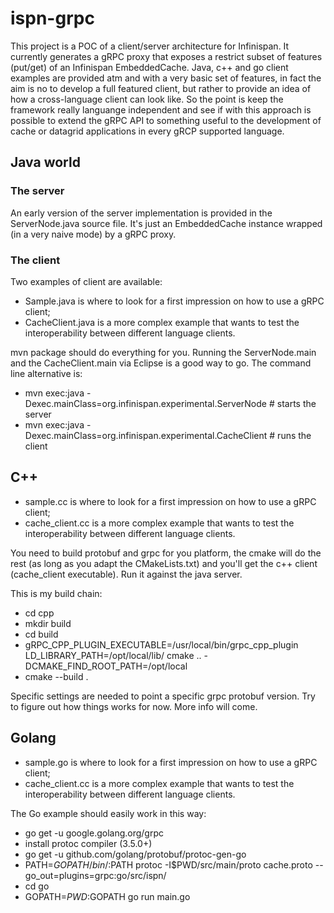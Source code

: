 # ispn-grpc
This project is a POC of a client/server architecture for Infinispan. It currently generates a gRPC proxy that exposes a restrict subset of features (put/get) of an Infinispan EmbeddedCache.
Java, c++ and go client examples are provided atm and with a very basic set of features, in fact the aim is no to develop a full featured client, but rather to provide an idea of how a cross-language client can look like. So the point is keep the framework really languange independent and see if with this approach is possible to extend the gRPC API to something useful to the development of cache or datagrid applications in every gRCP supported language.

## Java world

### The server
An early version of the server implementation is provided in the ServerNode.java source file. It's just an EmbeddedCache instance wrapped (in a very naive mode) by a gRPC proxy.

### The client
Two examples of client are available:

- Sample.java is where to look for a first impression on how to use a gRPC client;
- CacheClient.java is a more complex example that wants to test the interoperability between different language clients.


mvn package should do everything for you. Running the ServerNode.main and the CacheClient.main via Eclipse is a good way to go. The command line alternative is:

- mvn exec:java -Dexec.mainClass=org.infinispan.experimental.ServerNode  # starts the server
- mvn exec:java -Dexec.mainClass=org.infinispan.experimental.CacheClient  # runs the client


## C++

- sample.cc is where to look for a first impression on how to use a gRPC client;
- cache_client.cc is a more complex example that wants to test the interoperability between different language clients.


You need to build protobuf and grpc for you platform, the cmake will do the rest (as long as you adapt the CMakeLists.txt) and you'll get the c++ client (cache_client executable). Run it against the java server.

This is my build chain:

- cd cpp
- mkdir build
- cd build
- gRPC_CPP_PLUGIN_EXECUTABLE=/usr/local/bin/grpc_cpp_plugin LD_LIBRARY_PATH=/opt/local/lib/ cmake .. -DCMAKE_FIND_ROOT_PATH=/opt/local
- cmake --build .

Specific settings are needed to point a specific grpc protobuf version. Try to figure out how things works for now. More info will come.


## Golang

- sample.go is where to look for a first impression on how to use a gRPC client;
- cache_client.cc is a more complex example that wants to test the interoperability between different language clients.


The Go example should easily work in this way:

- go get -u google.golang.org/grpc
- install protoc compiler (3.5.0+)
- go get -u github.com/golang/protobuf/protoc-gen-go
- PATH=$GOPATH/bin/:$PATH protoc -I$PWD/src/main/proto  cache.proto --go_out=plugins=grpc:go/src/ispn/
- cd go
- GOPATH=$PWD:$GOPATH go run main.go
